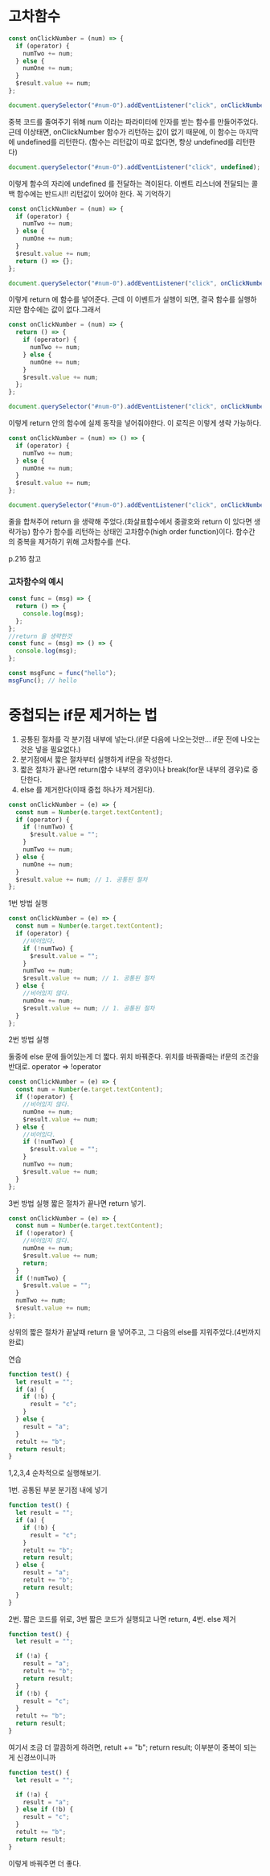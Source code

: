 # 고차함수

```javascript
const onClickNumber = (num) => {
  if (operator) {
    numTwo += num;
  } else {
    numOne += num;
  }
  $result.value += num;
};

document.querySelector("#num-0").addEventListener("click", onClickNumber("0"));
```

중복 코드를 줄여주기 위해 num 이라는 파라미터에 인자를 받는 함수를 만들어주었다.
근데 이상태면, onClickNumber 함수가 리턴하는 값이 없기 때문에, 이 함수는 마지막에 undefined를 리턴한다.
(함수는 리턴값이 따로 없다면, 항상 undefined를 리턴한다)

```javascript
document.querySelector("#num-0").addEventListener("click", undefined);
```

이렇게 함수의 자리에 undefined 를 전달하는 격이된다.
이벤트 리스너에 전달되는 콜백 함수에는 반드시!! 리턴값이 있어야 한다. 꼭 기억하기

```javascript
const onClickNumber = (num) => {
  if (operator) {
    numTwo += num;
  } else {
    numOne += num;
  }
  $result.value += num;
  return () => {};
};

document.querySelector("#num-0").addEventListener("click", onClickNumber("0"));
```

이렇게 return 에 함수를 넣어준다.
근데 이 이벤트가 실행이 되면, 결국 함수를 실행하지만 함수에는 값이 없다.그래서

```javascript
const onClickNumber = (num) => {
  return () => {
    if (operator) {
      numTwo += num;
    } else {
      numOne += num;
    }
    $result.value += num;
  };
};

document.querySelector("#num-0").addEventListener("click", onClickNumber("0"));
```

이렇게 return 안의 함수에 실제 동작을 넣어줘야한다.
이 로직은 이렇게 생략 가능하다.

```javascript
const onClickNumber = (num) => () => {
  if (operator) {
    numTwo += num;
  } else {
    numOne += num;
  }
  $result.value += num;
};

document.querySelector("#num-0").addEventListener("click", onClickNumber("0"));
```

줄을 합쳐주어 return 을 생략해 주었다.(화살표함수에서 중괄호와 return 이 있다면 생략가능)
함수가 함수를 리턴하는 상태인 고차함수(high order function)이다.
함수간의 중복을 제거하기 위해 고차함수를 쓴다.

p.216 참고

### 고차함수의 예시

```javascript
const func = (msg) => {
  return () => {
    console.log(msg);
  };
};
//return 을 생략한것
const func = (msg) => () => {
  console.log(msg);
};

const msgFunc = func("hello");
msgFunc(); // hello
```

# 중첩되는 if문 제거하는 법

1. 공통된 절차를 각 분기점 내부에 넣는다.(if문 다음에 나오는것만... if문 전에 나오는 것은 넣을 필요없다.)
2. 분기점에서 짧은 절차부터 실행하게 if문을 작성한다.
3. 짧은 절차가 끝나면 return(함수 내부의 경우)이나 break(for문 내부의 경우)로 중단한다.
4. else 를 제거한다(이때 중첩 하나가 제거된다).

```javascript
const onClickNumber = (e) => {
  const num = Number(e.target.textContent);
  if (operator) {
    if (!numTwo) {
      $result.value = "";
    }
    numTwo += num;
  } else {
    numOne += num;
  }
  $result.value += num; // 1. 공통된 절차
};
```

1번 방법 실행

```javascript
const onClickNumber = (e) => {
  const num = Number(e.target.textContent);
  if (operator) {
    //비어있다.
    if (!numTwo) {
      $result.value = "";
    }
    numTwo += num;
    $result.value += num; // 1. 공통된 절차
  } else {
    //비어있지 않다.
    numOne += num;
    $result.value += num; // 1. 공통된 절차
  }
};
```

2번 방법 실행

둘중에 else 문에 들어있는게 더 짧다. 위치 바꿔준다.
위치를 바꿔줄때는 if문의 조건을 반대로. operator => !operator

```javascript
const onClickNumber = (e) => {
  const num = Number(e.target.textContent);
  if (!operator) {
    //비어있지 않다.
    numOne += num;
    $result.value += num;
  } else {
    //비어있다.
    if (!numTwo) {
      $result.value = "";
    }
    numTwo += num;
    $result.value += num;
  }
};
```

3번 방법 실행
짧은 절차가 끝나면 return 넣기.

```javascript
const onClickNumber = (e) => {
  const num = Number(e.target.textContent);
  if (!operator) {
    //비어있지 않다.
    numOne += num;
    $result.value += num;
    return;
  }
  if (!numTwo) {
    $result.value = "";
  }
  numTwo += num;
  $result.value += num;
};
```

상위의 짧은 절차가 끝날때 return 을 넣어주고, 그 다음의 else를 지워주었다.(4번까지 완료)

연습

```javascript
function test() {
  let result = "";
  if (a) {
    if (!b) {
      result = "c";
    }
  } else {
    result = "a";
  }
  retult += "b";
  return result;
}
```

1,2,3,4 순차적으로 실행해보기.

1번. 공통된 부분 분기점 내에 넣기

```javascript
function test() {
  let result = "";
  if (a) {
    if (!b) {
      result = "c";
    }
    retult += "b";
    return result;
  } else {
    result = "a";
    retult += "b";
    return result;
  }
}
```

2번. 짧은 코드를 위로, 3번 짧은 코드가 실행되고 나면 return, 4번. else 제거

```javascript
function test() {
  let result = "";

  if (!a) {
    result = "a";
    retult += "b";
    return result;
  }
  if (!b) {
    result = "c";
  }
  retult += "b";
  return result;
}
```

여기서 조금 더 깔끔하게 하려면,
retult += "b";
return result;
이부분이 중복이 되는게 신경쓰이니까

```javascript
function test() {
  let result = "";

  if (!a) {
    result = "a";
  } else if (!b) {
    result = "c";
  }
  retult += "b";
  return result;
}
```

이렇게 바꿔주면 더 좋다.
